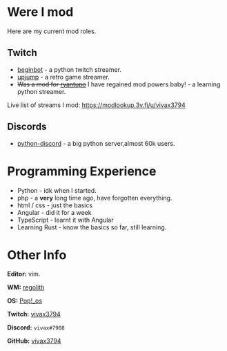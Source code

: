 # Were I mod
Here are my current mod roles.

## Twitch
* [beginbot](https://twitch.tv/beginbot) - a python twitch streamer.
* [upjump](https://twitch.tv/upjump) - a retro game streamer.
* ~~Was a mod for [ryantupo](https://twitch.tv/ryantupo)~~ I have regained mod powers baby! - a learning python streamer.

Live list of streams I mod: <https://modlookup.3v.fi/u/vivax3794>

## Discords
* [python-discord](https://discord.gg/python "discord invite to the server") - a big python server,almost 60k users.

# Programming Experience 
* Python - idk when I started.
* php - a **very** long time ago, have forgotten everything.
* html / css - just the basics
* Angular - did it for a week
* TypeScript - learnt it with Angular
* Learning Rust - know the basics so far, still learning.

# Other Info
**Editor:** vim.

**WM:** [regolith](https://regolith-linux.org/)

**OS:** [Pop!\_os](https://pop.system76.com/)

**Twitch:** [vivax3794](https://twitch.tv/vivax3794)

**Discord:** `vivax#7908`

**GitHub:** [vivax3794](https://github.com/vivax3794)


